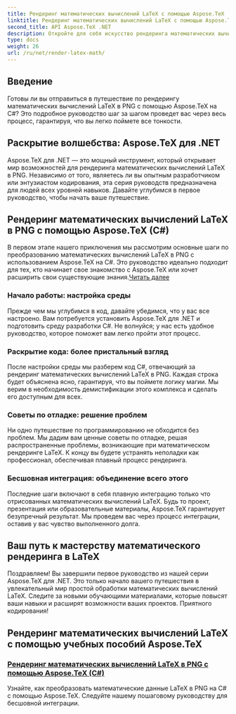 ```yaml
---
title: Рендеринг математических вычислений LaTeX с помощью Aspose.TeX
linktitle: Рендеринг математических вычислений LaTeX с помощью Aspose.TeX
second_title: API Aspose.TeX .NET
description: Откройте для себя искусство рендеринга математических вычислений LaTeX в PNG с помощью Aspose.TeX. Освойте процесс, используя наше руководство по C#, гарантируя интеграцию и безупречный результат.
type: docs
weight: 26
url: /ru/net/render-latex-math/
---
```

## Введение

Готовы ли вы отправиться в путешествие по рендерингу математических вычислений LaTeX в PNG с помощью Aspose.TeX на C#? Это подробное руководство шаг за шагом проведет вас через весь процесс, гарантируя, что вы легко поймете все тонкости.

## Раскрытие волшебства: Aspose.TeX для .NET

Aspose.TeX для .NET — это мощный инструмент, который открывает мир возможностей для рендеринга математических вычислений LaTeX в PNG. Независимо от того, являетесь ли вы опытным разработчиком или энтузиастом кодирования, эта серия руководств предназначена для людей всех уровней навыков. Давайте углубимся в первое руководство, чтобы начать ваше путешествие.

## Рендеринг математических вычислений LaTeX в PNG с помощью Aspose.TeX (C#)

В первом этапе нашего приключения мы рассмотрим основные шаги по преобразованию математических вычислений LaTeX в PNG с использованием Aspose.TeX на C#. Это руководство идеально подходит для тех, кто начинает свое знакомство с Aspose.TeX или хочет расширить свои существующие знания.[Читать далее](./png-latex-math-renderer-csharp/)

### Начало работы: настройка среды

Прежде чем мы углубимся в код, давайте убедимся, что у вас все настроено. Вам потребуется установить Aspose.TeX для .NET и подготовить среду разработки C#. Не волнуйся; у нас есть удобное руководство, которое поможет вам легко пройти этот процесс.

### Раскрытие кода: более пристальный взгляд

После настройки среды мы разберем код C#, отвечающий за рендеринг математических вычислений LaTeX в PNG. Каждая строка будет объяснена ясно, гарантируя, что вы поймете логику магии. Мы верим в необходимость демистификации этого комплекса и сделать его доступным для всех.

### Советы по отладке: решение проблем

Ни одно путешествие по программированию не обходится без проблем. Мы дадим вам ценные советы по отладке, решая распространенные проблемы, возникающие при математическом рендеринге LaTeX. К концу вы будете устранять неполадки как профессионал, обеспечивая плавный процесс рендеринга.

### Бесшовная интеграция: объединение всего этого

Последние шаги включают в себя плавную интеграцию только что отрисованных математических вычислений LaTeX. Будь то проект, презентация или образовательные материалы, Aspose.TeX гарантирует безупречный результат. Мы проведем вас через процесс интеграции, оставив у вас чувство выполненного долга.

## Ваш путь к мастерству математического рендеринга в LaTeX

Поздравляем! Вы завершили первое руководство из нашей серии Aspose.TeX для .NET. Это только начало вашего путешествия в увлекательный мир простой обработки математических вычислений LaTeX. Следите за новыми обучающими материалами, которые повысят ваши навыки и расширят возможности ваших проектов. Приятного кодирования!
## Рендеринг математических вычислений LaTeX с помощью учебных пособий Aspose.TeX
### [Рендеринг математических вычислений LaTeX в PNG с помощью Aspose.TeX (C#)](./png-latex-math-renderer-csharp/)
Узнайте, как преобразовать математические данные LaTeX в PNG на C# с помощью Aspose.TeX. Следуйте нашему пошаговому руководству для бесшовной интеграции.